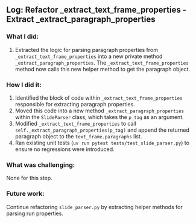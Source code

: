 ## Log: Refactor _extract_text_frame_properties - Extract _extract_paragraph_properties

### What I did:
1.  Extracted the logic for parsing paragraph properties from `_extract_text_frame_properties` into a new private method `_extract_paragraph_properties`. The `_extract_text_frame_properties` method now calls this new helper method to get the paragraph object.

### How I did it:
1.  Identified the block of code within `_extract_text_frame_properties` responsible for extracting paragraph properties.
2.  Moved this code into a new method `_extract_paragraph_properties` within the `SlideParser` class, which takes the `p_tag` as an argument.
3.  Modified `_extract_text_frame_properties` to call `self._extract_paragraph_properties(p_tag)` and append the returned paragraph object to the `text_frame.paragraphs` list.
4.  Ran existing unit tests (`uv run pytest tests/test_slide_parser.py`) to ensure no regressions were introduced.

### What was challenging:
None for this step.

### Future work:
Continue refactoring `slide_parser.py` by extracting helper methods for parsing run properties.